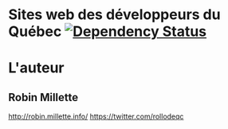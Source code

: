 # Sites web des développeurs du Québec [![Dependency Status](https://gemnasium.com/badges/github.com/millette/webqcdevs.svg)](https://gemnasium.com/github.com/millette/webqcdevs)

# L'auteur
## Robin Millette
<http://robin.millette.info/> <https://twitter.com/rollodeqc>

